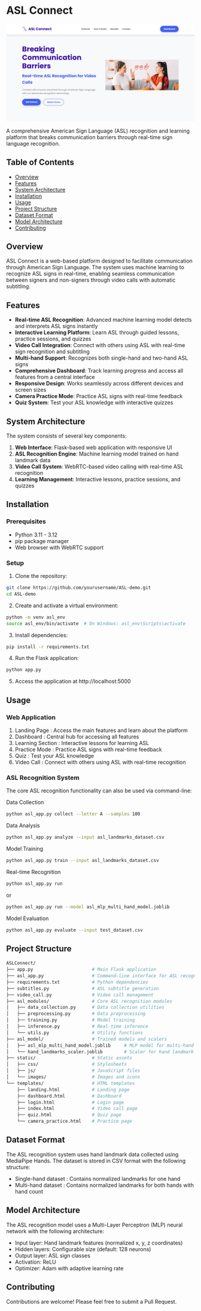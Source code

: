 # ASL Connect

![ASL Recognition System](.\static\images\ASL.png)

A comprehensive American Sign Language (ASL) recognition and learning platform that breaks communication barriers through real-time sign language recognition.

## Table of Contents

- [Overview](#overview)
- [Features](#features)
- [System Architecture](#system-architecture)
- [Installation](#installation)
- [Usage](#usage)
- [Project Structure](#project-structure)
- [Dataset Format](#dataset-format)
- [Model Architecture](#model-architecture)
- [Contributing](#contributing)

## Overview

ASL Connect is a web-based platform designed to facilitate communication through American Sign Language. The system uses machine learning to recognize ASL signs in real-time, enabling seamless communication between signers and non-signers through video calls with automatic subtitling.

## Features

- **Real-time ASL Recognition**: Advanced machine learning model detects and interprets ASL signs instantly
- **Interactive Learning Platform**: Learn ASL through guided lessons, practice sessions, and quizzes
- **Video Call Integration**: Connect with others using ASL with real-time sign recognition and subtitling
- **Multi-hand Support**: Recognizes both single-hand and two-hand ASL signs
- **Comprehensive Dashboard**: Track learning progress and access all features from a central interface
- **Responsive Design**: Works seamlessly across different devices and screen sizes
- **Camera Practice Mode**: Practice ASL signs with real-time feedback
- **Quiz System**: Test your ASL knowledge with interactive quizzes

## System Architecture

The system consists of several key components:

1. **Web Interface**: Flask-based web application with responsive UI
2. **ASL Recognition Engine**: Machine learning model trained on hand landmark data
3. **Video Call System**: WebRTC-based video calling with real-time ASL recognition
4. **Learning Management**: Interactive lessons, practice sessions, and quizzes

## Installation

### Prerequisites

- Python 3.11 - 3.12
- pip package manager
- Web browser with WebRTC support

### Setup

1. Clone the repository:

```bash
git clone https://github.com/yourusername/ASL-demo.git
cd ASL-demo
```

2. Create and activate a virtual environment:

```bash
python -m venv asl_env
source asl_env/bin/activate  # On Windows: asl_env\Scripts\activate
```

3. Install dependencies:

```bash
pip install -r requirements.txt
```

4. Run the Flask application:

```bash
python app.py
```

5. Access the application at http://localhost:5000

## Usage

### Web Application

1. Landing Page : Access the main features and learn about the platform
2. Dashboard : Central hub for accessing all features
3. Learning Section : Interactive lessons for learning ASL
4. Practice Mode : Practice ASL signs with real-time feedback
5. Quiz : Test your ASL knowledge
6. Video Call : Connect with others using ASL with real-time recognition

### ASL Recognition System

The core ASL recognition functionality can also be used via command-line:

Data Collection

```bash
python asl_app.py collect --letter A --samples 100
```

Data Analysis

```bash
python asl_app.py analyze --input asl_landmarks_dataset.csv
```

Model Training

```bash
python asl_app.py train --input asl_landmarks_dataset.csv
```

Real-time Recognition

```bash
python asl_app.py run
```

or

```bash
python asl_app.py run --model asl_mlp_multi_hand_model.joblib
```

Model Evaluation

```bash
python asl_app.py evaluate --input test_dataset.csv
```

## Project Structure

```bash
ASLConnect/
├── app.py                      # Main Flask application
├── asl_app.py                  # Command-line interface for ASL recognition
├── requirements.txt            # Python dependencies
├── subtitles.py                # ASL subtitle generation
├── video_call.py               # Video call management
├── asl_modules/                # Core ASL recognition modules
│   ├── data_collection.py      # Data collection utilities
│   ├── preprocessing.py        # Data preprocessing
│   ├── training.py             # Model training
│   ├── inference.py            # Real-time inference
│   └── utils.py                # Utility functions
├── asl_model/                  # Trained models and scalers
│   ├── asl_mlp_multi_hand_model.joblib     # MLP model for multi-hand ASL recognition
│   └── hand_landmarks_scaler.joblib        # Scaler for hand landmark normalization
├── static/                     # Static assets
│   ├── css/                    # Stylesheets
│   ├── js/                     # JavaScript files
│   └── images/                 # Images and icons
└── templates/                  # HTML templates
    ├── landing.html            # Landing page
    ├── dashboard.html          # Dashboard
    ├── login.html              # Login page
    ├── index.html              # Video call page
    ├── quiz.html               # Quiz page
    └── camera_practice.html    # Practice page
```

## Dataset Format

The ASL recognition system uses hand landmark data collected using MediaPipe Hands. The dataset is stored in CSV format with the following structure:

- Single-hand dataset : Contains normalized landmarks for one hand
- Multi-hand dataset : Contains normalized landmarks for both hands with hand count

## Model Architecture

The ASL recognition model uses a Multi-Layer Perceptron (MLP) neural network with the following architecture:

- Input layer: Hand landmark features (normalized x, y, z coordinates)
- Hidden layers: Configurable size (default: 128 neurons)
- Output layer: ASL sign classes
- Activation: ReLU
- Optimizer: Adam with adaptive learning rate

## Contributing

Contributions are welcome! Please feel free to submit a Pull Request.

